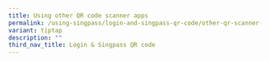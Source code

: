 ```yaml
---
title: Using other QR code scanner apps
permalink: /using-singpass/login-and-singpass-qr-code/other-qr-scanner-apps/
variant: tiptap
description: ""
third_nav_title: Login & Singpass QR code
---
```

